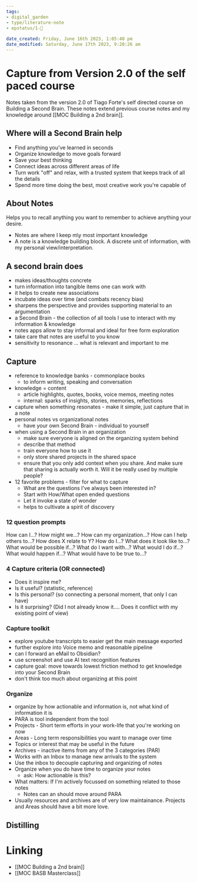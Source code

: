 ```yaml
---
tags: 
- digital_garden
- type/literature-note
- epstatus/1-🌱
 
date_created: Friday, June 16th 2023, 1:05:40 pm
date_modified: Saturday, June 17th 2023, 9:20:26 am
---
```

# Capture from Version 2.0 of the self paced course
Notes taken from the version 2.0 of Tiago Forte's self directed course on Building a Second Brain. These notes extend previous course notes and my knowledge around [[MOC Building a 2nd brain]]. 

## Where will a Second Brain help
+ Find anything you've learned in seconds
+ Organize knowledge to move goals forward
+ Save your best thinking
+ Connect ideas across different areas of life
+ Turn work "off" and relax, with a trusted system that keeps track of all the details
+ Spend more time doing the best, most creative work you're capable of

## About Notes
Helps you to recall anything you want to remember to achieve anything your desire.
+ Notes are where I keep m\y most important knowledge
+ A note is a knowledge building block. A discrete unit of information, with my personal view/interpretation.

## A second brain does
+ makes ideas/thoughts concrete
+ turn information into tangible items one can work with
+ it helps to create new associations
+ incubate ideas over time (and combats recency bias)
+ sharpens the perspective and provides supporting material to an argumentation
+ a Second Brain - the collection of all tools I use to interact with my information & knowledge
+ notes apps allow to stay informal and ideal for free form exploration
+ take care that notes are useful to you know
+ sensitivity to resonance ... what is relevant and important to me

## Capture
+ reference to knowledge banks - commonplace books
	+ to inform writing, speaking and conversation
+ knowledge = content 
	+ article highlights, quotes, books, voice memos, meeting notes
	+ internal: sparks of insights, stories, memories, reflections
+ capture when something resonates - make it simple, just capture that in a note
+ personal notes vs organizational notes
	+ have your own Second Brain - individual to yourself
+ when using a Second Brain in an organization
	+ make sure everyone is aligned on the organizing system behind
	+ describe that method
	+ train everyone how to use it
	+ only store shared projects in the shared space
	+ ensure that you only add context when you share. And make sure that sharing is actually worth it. Will it be really used by multiple people?
+ 12 favorite problems - filter for what to capture
	+ What are the questions I've always been interested in?
	+ Start with How/What open ended questions
	+ Let it invoke a state of wonder
	+ helps to cultivate a spirit of discovery


### 12 question prompts
How can I...?
How might we...?
How can my organization...?
How can I help others to...?
How does X relate to Y?
How do I...?
What does it look like to...?
What would be possible if...?
What do I want with...?
What would I do if...?
What would happen if...?
What would have to be true to...?

### 4 Capture criteria (OR connected)
+ Does it inspire me?
+ Is it useful? (statistic, reference)
+ Is this personal? (so connecting a personal moment, that only I can have)
+ Is it surprising? (Did I not already know it.... Does it conflict with my existing point of view)

### Capture toolkit
+ explore youtube transcripts to easier get the main message exported
+ further explore into Voice memo and reasonable pipeline
+ can I forward an eMail to Obsidian?
+ use screenshot and use AI text recognition features
+ capture goal: move towards lowest friction method to get knowledge into your Second Brain
+ don't think too much about organizing at this point

### Organize
+ organize by how actionable and information is, not what kind of information it is
+ PARA is tool independent from the tool
+ Projects - Short term efforts in your work-life that you're working on now
+ Areas - Long term responsibilities you want to manage over time 
+ Topics or interest that may be useful in the future
+ Archives - inactive items from any of the 3 categories (PAR) 
+ Works with an Inbox to manage new arrivals to the system
+ Use the inbox to decouple capturing and organizing of notes
+ Organize when you do have time to organize your notes
	+ ask: How actionable is this?
+ What matters: If I'm actively focussed on something related to those notes
	+ Notes can an should move around PARA
+ Usually resources and archives are of very low maintainance. Projects and Areas should have a bit more love.


## Distilling

# Linking
+ [[MOC Building a 2nd brain]]
+ [[MOC BASB Masterclass]]